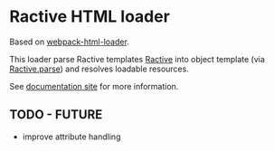 # Ractive HTML loader

Based on [webpack-html-loader](https://github.com/webpack-contrib/html-loader).

This loader parse Ractive templates [Ractive](https://github.com/ractivejs/ractive) into object template (via [Ractive.parse](https://ractive.js.org/api/#ractiveparse)) and resolves loadable resources.

See [documentation site](https://marcalexiei.github.io/ractive-html-loader) for more information.

## TODO - FUTURE

- improve attribute handling
